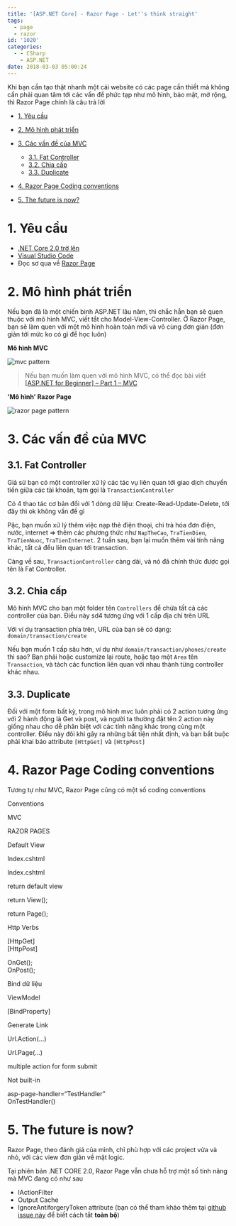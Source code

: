 ```yaml
---
title: '[ASP.NET Core] - Razor Page - Let''s think straight'
tags:
  - page
  - razor
id: '1020'
categories:
  - - CSharp
    - ASP.NET
date: 2018-03-03 05:00:24
---
```


Khi bạn cần tạo thật nhanh một cái website có các page cần thiết mà không cần phải quan tâm tới các vấn đề phức tạp như mô hình, bảo mật, mở rộng, thì Razor Page chính là câu trả lời
<!-- more -->
*   [1. Yêu cầu](#1-yêu-cầu)
*   [2. Mô hình phát triển](#2-mô-hình-phát-triển)
*   [3. Các vấn đề của MVC](#3-các-vấn-đề-của-mvc)
    
    *   [3.1. Fat Controller](#31-fat-controller)
    *   [3.2. Chia cấp](#32-chia-cấp)
    *   [3.3. Duplicate](#33-duplicate)
*   [4. Razor Page Coding conventions](#4-razor-page-coding-conventions)
*   [5. The future is now?](#5-the-future-is-now)

# 1. Yêu cầu

*   [.NET Core 2.0 trở lên](https://www.microsoft.com/net/download)
*   [Visual Studio Code](https://code.visualstudio.com/)
*   Đọc sơ qua về [Razor Page](https://docs.microsoft.com/en-us/aspnet/core/mvc/razor-pages/?tabs=visual-studio)

# 2. Mô hình phát triển

Nếu bạn đã là một chiến binh ASP.NET lâu năm, thì chắc hẳn bạn sẽ quen thuộc với mô hình MVC, viết tắt cho Model-View-Controller. Ở Razor Page, bạn sẽ làm quen với một mô hình hoàn toàn mới và vô cùng đơn giản (đơn giản tới mức ko có gì để học luôn)

**Mô hình MVC**

![mvc pattern](https://farm1.staticflickr.com/794/39482986360_fe3ba6ff76_o.png)

> Nếu bạn muốn làm quen với mô hình MVC, có thể đọc bài viết [\[ASP.NET for Beginner\] – Part 1 – MVC](https://huntertran.ca/2018/03/04/asp-net-for-beginner-part-1-mvc/)

**'Mô hình' Razor Page**

![razor page pattern](https://farm1.staticflickr.com/822/40395935845_bdb4073f2f_o.png)

# 3. Các vấn đề của MVC

## 3.1. Fat Controller

Giả sử bạn có một controller xử lý các tác vụ liên quan tới giao dịch chuyển tiền giữa các tài khoản, tạm gọi là `TransactionController`

Có 4 thao tác cơ bản đối với 1 dòng dữ liệu: Create-Read-Update-Delete, tới đây thì ok không vấn đề gì

Pặc, bạn muốn xử lý thêm việc nạp thẻ điện thoại, chi trả hóa đơn điện, nước, internet => thêm các phương thức như `NapTheCao`, `TraTienDien`, `TraTienNuoc`, `TraTienInternet`. 2 tuần sau, bạn lại muốn thêm vài tính năng khác, tất cả đều liên quan tới transaction.

Càng về sau, `TransactionController` càng dài, và nó đã chính thức được gọi tên là Fat Controller.

## 3.2. Chia cấp

Mô hình MVC cho bạn một folder tên `Controllers` để chứa tất cả các controller của bạn. Điều này sd4 tương ứng với 1 cấp địa chỉ trên URL

Với ví dụ transaction phía trên, URL của bạn sẽ có dạng: `domain/transaction/create`

Nếu bạn muốn 1 cấp sâu hơn, ví dụ như `domain/transaction/phones/create` thì sao? Bạn phải hoặc customize lại route, hoặc tạo một `Area` tên `Transaction`, và tách các function liên quan với nhau thành từng controller khác nhau.

## 3.3. Duplicate

Đối với một form bất kỳ, trong mô hình mvc luôn phải có 2 action tương ứng với 2 hành động là Get và post, và người ta thường đặt tên 2 action này giống nhau cho dễ phân biệt với các tính năng khác trong cùng một controller. Điều này đôi khi gây ra những bất tiện nhất định, và bạn bắt buộc phải khai báo attribute `[HttpGet]` và `[HttpPost]`

# 4. Razor Page Coding conventions

Tương tự như MVC, Razor Page cũng có một số coding conventions

Conventions

MVC

RAZOR PAGES

Default View

Index.cshtml

Index.cshtml

return default view

return View();

return Page();

Http Verbs

\[HttpGet\]  
\[HttpPost\]

OnGet();  
OnPost();

Bind dữ liệu

ViewModel

\[BindProperty\]

Generate Link

Url.Action(...)

Url.Page(...)

multiple action for form submit

Not built-in

asp-page-handler=“TestHandler”  
OnTestHandler()

# 5. The future is now?

Razor Page, theo đánh giá của mình, chỉ phù hợp với các project vừa và nhỏ, với các view đơn giản về mật logic.

Tại phiên bản .NET CORE 2.0, Razor Page vẫn chưa hỗ trợ một số tính năng mà MVC đang có như sau

*   IActionFilter
*   Output Cache
*   IgnoreAntiforgeryToken attribute (bạn có thể tham khảo thêm tại [github issue này](https://github.com/aspnet/Mvc/issues/7012) để biết cách tắt **toàn bộ**)
